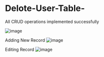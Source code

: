 # Delote-User-Table-
All CRUD operations implemented successfully

![image](https://github.com/user-attachments/assets/7f143707-1b38-44d7-809f-3c7c426d270f)

Adding New Record
![image](https://github.com/user-attachments/assets/d33f3cbf-0337-4867-bd0a-a58503c85811)

Editing Record
![image](https://github.com/user-attachments/assets/69ecd112-71f1-4ca1-b497-d7084222e03a)

